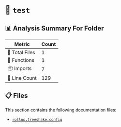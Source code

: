 # 📁 `test`

## 📊 Analysis Summary For Folder

| Metric | Count |
|--------|-------|
| 📁 Total Files | 1 |
| 🔧 Functions | 1 |
| 📦 Imports | 7 |
| 🔢 Line Count | 129 |


## 📋 Files

This section contains the following documentation files:

- [`rollup.treeshake.config`](./rollup.treeshake.config.md)